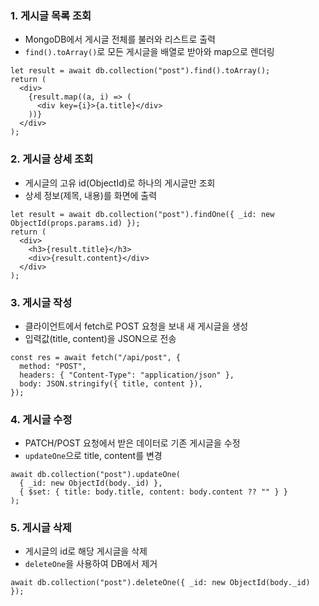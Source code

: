 ### 1. 게시글 목록 조회

- MongoDB에서 게시글 전체를 불러와 리스트로 출력
- `find().toArray()`로 모든 게시글을 배열로 받아와 map으로 렌더링

```tsx
let result = await db.collection("post").find().toArray();
return (
  <div>
    {result.map((a, i) => (
      <div key={i}>{a.title}</div>
    ))}
  </div>
);
```

### 2. 게시글 상세 조회

- 게시글의 고유 id(ObjectId)로 하나의 게시글만 조회
- 상세 정보(제목, 내용)를 화면에 출력

```tsx
let result = await db.collection("post").findOne({ _id: new ObjectId(props.params.id) });
return (
  <div>
    <h3>{result.title}</h3>
    <div>{result.content}</div>
  </div>
);
```

### 3. 게시글 작성

- 클라이언트에서 fetch로 POST 요청을 보내 새 게시글을 생성
- 입력값(title, content)을 JSON으로 전송

```tsx
const res = await fetch("/api/post", {
  method: "POST",
  headers: { "Content-Type": "application/json" },
  body: JSON.stringify({ title, content }),
});
```

### 4. 게시글 수정

- PATCH/POST 요청에서 받은 데이터로 기존 게시글을 수정
- `updateOne`으로 title, content를 변경

```tsx
await db.collection("post").updateOne(
  { _id: new ObjectId(body._id) },
  { $set: { title: body.title, content: body.content ?? "" } }
);
```

### 5. 게시글 삭제

- 게시글의 id로 해당 게시글을 삭제
- `deleteOne`을 사용하여 DB에서 제거

```tsx
await db.collection("post").deleteOne({ _id: new ObjectId(body._id) });
```
